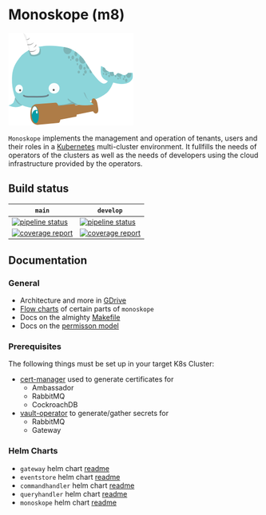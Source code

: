 # Monoskope (m8)

![Monoskope Logo](assets/logo/monoskope.png)

`Monoskope` implements the management and operation of tenants, users and their roles in a [Kubernetes](https://kubernetes.io/) multi-cluster environment. It fullfills the needs of operators of the clusters as well as the needs of developers using the cloud infrastructure provided by the operators.

## Build status

| `main` | `develop` |
| -- | -- |
|[![pipeline status](https://gitlab.figo.systems/platform/monoskope/monoskope/badges/main/pipeline.svg)](https://gitlab.figo.systems/platform/monoskope/monoskope/-/commits/main)|[![pipeline status](https://gitlab.figo.systems/platform/monoskope/monoskope/badges/develop/pipeline.svg)](https://gitlab.figo.systems/platform/monoskope/monoskope/-/commits/develop)
|[![coverage report](https://gitlab.figo.systems/platform/monoskope/monoskope/badges/main/coverage.svg)](https://gitlab.figo.systems/platform/monoskope/monoskope/-/commits/main)|[![coverage report](https://gitlab.figo.systems/platform/monoskope/monoskope/badges/develop/coverage.svg)](https://gitlab.figo.systems/platform/monoskope/monoskope/-/commits/develop)|

## Documentation

### General

* Architecture and more in [GDrive](https://drive.google.com/drive/folders/1QEewDHF0LwSLr6aUVoHvMWrFgaJfJLty)
* [Flow charts](docs/flow-charts/Overview.md) of certain parts of `monoskope`
* Docs on the almighty [Makefile](docs/Makefile.md)
* Docs on the [permisson model](docs/PermissionModel.md)

### Prerequisites

The following things must be set up in your target K8s Cluster:

* [cert-manager](https://cert-manager.io/docs/) used to generate certificates for
  * Ambassador
  * RabbitMQ
  * CockroachDB
* [vault-operator](https://gitlab.figo.systems/platform/vault-operator) to generate/gather secrets for
  * RabbitMQ
  * Gateway

### Helm Charts

* `gateway` helm chart [readme](build/package/helm/gateway/README.md)
* `eventstore` helm chart [readme](build/package/helm/eventstore/README.md)
* `commandhandler` helm chart [readme](build/package/helm/commandhandler/README.md)
* `queryhandler` helm chart [readme](build/package/helm/queryhandler/README.md)
* `monoskope` helm chart [readme](build/package/helm/monoskope/README.md)
